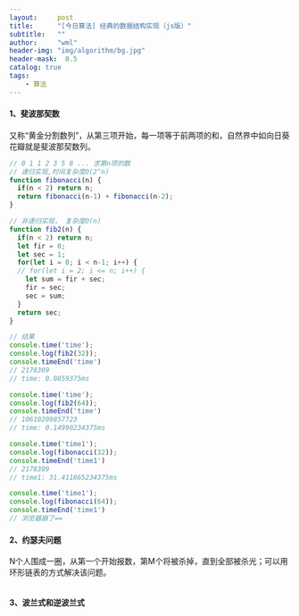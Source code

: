 ```yaml
---
layout:     post
title:      "[今日算法] 经典的数据结构实现（js版）"
subtitle:   ""
author:     "wml"
header-img: "img/algorithm/bg.jpg"
header-mask:  0.5
catalog: true
tags:
    - 算法
---
```


#### 1、斐波那契数

又称“黄金分割数列”，从第三项开始，每一项等于前两项的和，自然界中如向日葵花瓣就是斐波那契数列。

```js
// 0 1 1 2 3 5 8 ... 求第n项的数
// 递归实现,时间复杂度O(2^n)
function fibonacci(n) {
  if(n < 2) return n;
  return fibonacci(n-1) + fibonacci(n-2);
}

// 非递归实现， 复杂度O(n)
function fib2(n) {
  if(n < 2) return n;
  let fir = 0;
  let sec = 1;
  for(let i = 0; i < n-1; i++) {
  // for(let i = 2; i <= n; i++) {
    let sum = fir + sec;
    fir = sec;
    sec = sum;
  }
  return sec;
}

// 结果
console.time('time');
console.log(fib2(32));
console.timeEnd('time')
// 2178309
// time: 0.0859375ms

console.time('time');
console.log(fib2(64));
console.timeEnd('time')
// 10610209857723
// time: 0.14990234375ms

console.time('time1');
console.log(fibonacci(32));
console.timeEnd('time1')
// 2178309
// time1: 31.411865234375ms

console.time('time1');
console.log(fibonacci(64));
console.timeEnd('time1')
// 浏览器崩了==
```

#### 2、约瑟夫问题

N个人围成一圈，从第一个开始报数，第M个将被杀掉，直到全部被杀光；可以用环形链表的方式解决该问题。

```js

```

#### 3、波兰式和逆波兰式

